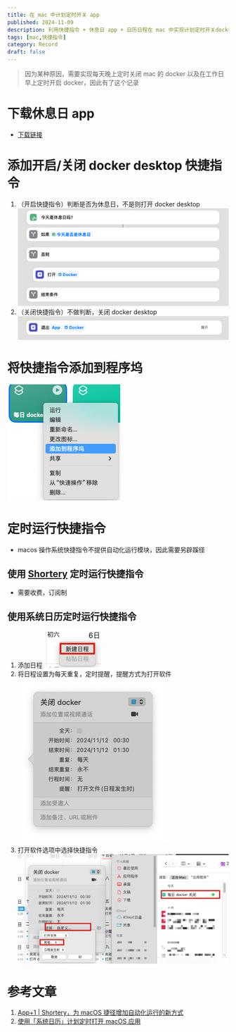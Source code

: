 ```yaml
---
title: 在 mac 中计划定时开关 app
published: 2024-11-09
description: 利用快捷指令 + 休息日 app + 日历日程在 mac 中实现计划定时开关docker desktop
tags: [mac,快捷指令]
category: Record
draft: false
---
```

> 因为某种原因，需要实现每天晚上定时关闭 mac 的 docker 以及在工作日早上定时开启 docker，因此有了这个记录
# 下载休息日 app
- [下载链接](https://apps.apple.com/cn/app/%E4%BC%91%E6%81%AF%E6%97%A5/id6501973975)

# 添加开启/关闭 docker desktop 快捷指令
1. （开启快捷指令）判断是否为休息日，不是则打开 docker desktop
![](images/Xnip2024-11-09_11-29-41.jpg)
2. （关闭快捷指令）不做判断，关闭 docker desktop
![](images/Xnip2024-11-09_11-31-32.jpg)

# 将快捷指令添加到程序坞
![](images/Xnip2024-11-09_11-34-52.jpg)

# 定时运行快捷指令
- macos 操作系统快捷指令不提供自动化运行模块，因此需要另辟蹊径
## 使用 [Shortery](https://www.numberfive.co/detail_shortery.html) 定时运行快捷指令
- 需要收费，订阅制
## 使用系统日历定时运行快捷指令
1. 添加日程
![](images/Xnip2024-11-09_11-40-57.jpg)
2. 将日程设置为每天重复，定时提醒，提醒方式为打开软件
![](images/Xnip2024-11-09_11-46-35.jpg)
3. 打开软件选项中选择快捷指令
![](images/Xnip2024-11-09_11-49-20.jpg)

# 参考文章
1. [App+1 | Shortery，为 macOS 捷径增加自动化运行的新方式](https://sspai.com/post/72692)
2. [使用「系统日历」计划定时打开 macOS 应用](https://xiaoyi.vc/macos-auto-run-macos-app.html)